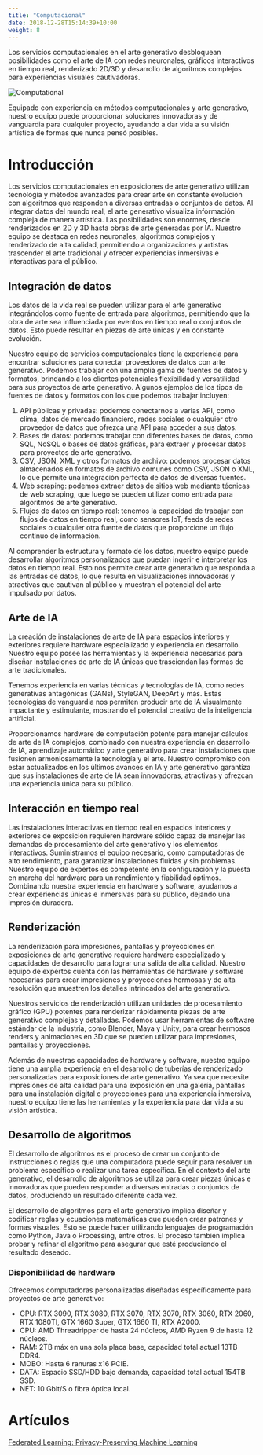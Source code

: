 ```yaml
---
title: "Computacional"
date: 2018-12-28T15:14:39+10:00
weight: 8
---
```


Los servicios computacionales en el arte generativo desbloquean posibilidades como el arte de IA con redes neuronales, gráficos interactivos en tiempo real, renderizado 2D/3D y desarrollo de algoritmos complejos para experiencias visuales cautivadoras.

![Computational](/images/illustrations/computational.png)

Equipado con experiencia en métodos computacionales y arte generativo, nuestro equipo puede proporcionar soluciones innovadoras y de vanguardia para cualquier proyecto, ayudando a dar vida a su visión artística de formas que nunca pensó posibles.

# Introducción

Los servicios computacionales en exposiciones de arte generativo utilizan tecnología y métodos avanzados para crear arte en constante evolución con algoritmos que responden a diversas entradas o conjuntos de datos. Al integrar datos del mundo real, el arte generativo visualiza información compleja de manera artística. Las posibilidades son enormes, desde renderizados en 2D y 3D hasta obras de arte generadas por IA. Nuestro equipo se destaca en redes neuronales, algoritmos complejos y renderizado de alta calidad, permitiendo a organizaciones y artistas trascender el arte tradicional y ofrecer experiencias inmersivas e interactivas para el público.

## Integración de datos

Los datos de la vida real se pueden utilizar para el arte generativo integrándolos como fuente de entrada para algoritmos, permitiendo que la obra de arte sea influenciada por eventos en tiempo real o conjuntos de datos. Esto puede resultar en piezas de arte únicas y en constante evolución.

Nuestro equipo de servicios computacionales tiene la experiencia para encontrar soluciones para conectar proveedores de datos con arte generativo. Podemos trabajar con una amplia gama de fuentes de datos y formatos, brindando a los clientes potenciales flexibilidad y versatilidad para sus proyectos de arte generativo. Algunos ejemplos de los tipos de fuentes de datos y formatos con los que podemos trabajar incluyen:

1. API públicas y privadas: podemos conectarnos a varias API, como clima, datos de mercado financiero, redes sociales o cualquier otro proveedor de datos que ofrezca una API para acceder a sus datos.
2. Bases de datos: podemos trabajar con diferentes bases de datos, como SQL, NoSQL o bases de datos gráficas, para extraer y procesar datos para proyectos de arte generativo.
3. CSV, JSON, XML y otros formatos de archivo: podemos procesar datos almacenados en formatos de archivo comunes como CSV, JSON o XML, lo que permite una integración perfecta de datos de diversas fuentes.
4. Web scraping: podemos extraer datos de sitios web mediante técnicas de web scraping, que luego se pueden utilizar como entrada para algoritmos de arte generativo.
5. Flujos de datos en tiempo real: tenemos la capacidad de trabajar con flujos de datos en tiempo real, como sensores IoT, feeds de redes sociales o cualquier otra fuente de datos que proporcione un flujo continuo de información.

Al comprender la estructura y formato de los datos, nuestro equipo puede desarrollar algoritmos personalizados que puedan ingerir e interpretar los datos en tiempo real. Esto nos permite crear arte generativo que responda a las entradas de datos, lo que resulta en visualizaciones innovadoras y atractivas que cautivan al público y muestran el potencial del arte impulsado por datos.

## Arte de IA

La creación de instalaciones de arte de IA para espacios interiores y exteriores requiere hardware especializado y experiencia en desarrollo. Nuestro equipo posee las herramientas y la experiencia necesarias para diseñar instalaciones de arte de IA únicas que trasciendan las formas de arte tradicionales.

Tenemos experiencia en varias técnicas y tecnologías de IA, como redes generativas antagónicas (GANs), StyleGAN, DeepArt y más. Estas tecnologías de vanguardia nos permiten producir arte de IA visualmente impactante y estimulante, mostrando el potencial creativo de la inteligencia artificial.

Proporcionamos hardware de computación potente para manejar cálculos de arte de IA complejos, combinado con nuestra experiencia en desarrollo de IA, aprendizaje automático y arte generativo para crear instalaciones que fusionen armoniosamente la tecnología y el arte. Nuestro compromiso con estar actualizados en los últimos avances en IA y arte generativo garantiza que sus instalaciones de arte de IA sean innovadoras, atractivas y ofrezcan una experiencia única para su público.

## Interacción en tiempo real

Las instalaciones interactivas en tiempo real en espacios interiores y exteriores de exposición requieren hardware sólido capaz de manejar las demandas de procesamiento del arte generativo y los elementos interactivos. Suministramos el equipo necesario, como computadoras de alto rendimiento, para garantizar instalaciones fluidas y sin problemas. Nuestro equipo de expertos es competente en la configuración y la puesta en marcha del hardware para un rendimiento y fiabilidad óptimos. Combinando nuestra experiencia en hardware y software, ayudamos a crear experiencias únicas e inmersivas para su público, dejando una impresión duradera.

## Renderización

La renderización para impresiones, pantallas y proyecciones en exposiciones de arte generativo requiere hardware especializado y capacidades de desarrollo para lograr una salida de alta calidad. Nuestro equipo de expertos cuenta con las herramientas de hardware y software necesarias para crear impresiones y proyecciones hermosas y de alta resolución que muestren los detalles intrincados del arte generativo.

Nuestros servicios de renderización utilizan unidades de procesamiento gráfico (GPU) potentes para renderizar rápidamente piezas de arte generativo complejas y detalladas. Podemos usar herramientas de software estándar de la industria, como Blender, Maya y Unity, para crear hermosos renders y animaciones en 3D que se pueden utilizar para impresiones, pantallas y proyecciones.

Además de nuestras capacidades de hardware y software, nuestro equipo tiene una amplia experiencia en el desarrollo de tuberías de renderizado personalizadas para exposiciones de arte generativo. Ya sea que necesite impresiones de alta calidad para una exposición en una galería, pantallas para una instalación digital o proyecciones para una experiencia inmersiva, nuestro equipo tiene las herramientas y la experiencia para dar vida a su visión artística.

## Desarrollo de algoritmos

El desarrollo de algoritmos es el proceso de crear un conjunto de instrucciones o reglas que una computadora puede seguir para resolver un problema específico o realizar una tarea específica. En el contexto del arte generativo, el desarrollo de algoritmos se utiliza para crear piezas únicas e innovadoras que pueden responder a diversas entradas o conjuntos de datos, produciendo un resultado diferente cada vez.

El desarrollo de algoritmos para el arte generativo implica diseñar y codificar reglas y ecuaciones matemáticas que pueden crear patrones y formas visuales. Esto se puede hacer utilizando lenguajes de programación como Python, Java o Processing, entre otros. El proceso también implica probar y refinar el algoritmo para asegurar que esté produciendo el resultado deseado.

### Disponibilidad de hardware
Ofrecemos computadoras personalizadas diseñadas específicamente para proyectos de arte generativo:

- GPU: RTX 3090, RTX 3080, RTX 3070, RTX 3070, RTX 3060, RTX 2060, RTX 1080TI, GTX 1660 Super, GTX 1660 TI, RTX A2000.
- CPU: AMD Threadripper de hasta 24 núcleos, AMD Ryzen 9 de hasta 12 núcleos.
- RAM: 2TB máx en una sola placa base, capacidad total actual 13TB DDR4.
- MOBO: Hasta 6 ranuras x16 PCIE.
- DATA: Espacio SSD/HDD bajo demanda, capacidad total actual 154TB SSD.
- NET: 10 Gbit/S o fibra óptica local.

# Artículos

[Federated Learning: Privacy-Preserving Machine Learning](https://medium.com/generativefinance/federated-learning-privacy-preserving-machine-learning-420b175b90c4)
